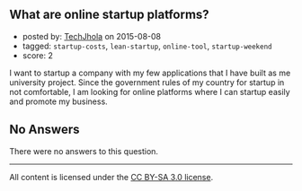 ## What are online startup platforms?

- posted by: [TechJhola](https://stackexchange.com/users/4669326/techjhola) on 2015-08-08
- tagged: `startup-costs`, `lean-startup`, `online-tool`, `startup-weekend`
- score: 2

<p>I want to startup a company with my few applications that I have built as me university project. Since the government rules of my country for startup in not comfortable, I am looking for online platforms where I can startup easily and promote my business.</p>


## No Answers

There were no answers to this question.


---

All content is licensed under the [CC BY-SA 3.0 license](https://creativecommons.org/licenses/by-sa/3.0/).
